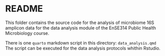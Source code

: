 # README

This folder contains the source code for the analysis of microbiome 16S amplicon data for the data analysis module of the EnSE314 Public Health Microbiology course.

There is one `quarto` markdown script in this directory: `data_analysis.qmd`
The script can be executed for the data analysis protocols whithin Rstudio.
